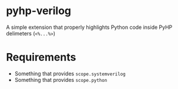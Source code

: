 # pyhp-verilog
A simple extension that properly highlights Python code inside PyHP delimeters (`<%...%>`)

# Requirements
- Something that provides `scope.systemverilog`
- Something that provides `scope.python`

